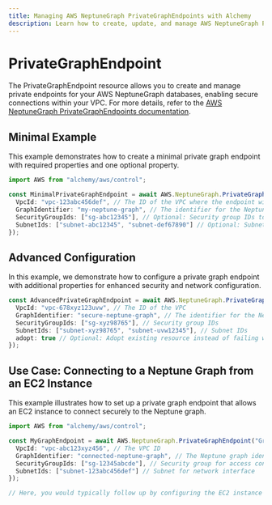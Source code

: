 ```yaml
---
title: Managing AWS NeptuneGraph PrivateGraphEndpoints with Alchemy
description: Learn how to create, update, and manage AWS NeptuneGraph PrivateGraphEndpoints using Alchemy Cloud Control.
---
```


# PrivateGraphEndpoint

The PrivateGraphEndpoint resource allows you to create and manage private endpoints for your AWS NeptuneGraph databases, enabling secure connections within your VPC. For more details, refer to the [AWS NeptuneGraph PrivateGraphEndpoints documentation](https://docs.aws.amazon.com/neptunegraph/latest/userguide/).

## Minimal Example

This example demonstrates how to create a minimal private graph endpoint with required properties and one optional property.

```ts
import AWS from "alchemy/aws/control";

const MinimalPrivateGraphEndpoint = await AWS.NeptuneGraph.PrivateGraphEndpoint("MyPrivateGraphEndpoint", {
  VpcId: "vpc-123abc456def", // The ID of the VPC where the endpoint will be created
  GraphIdentifier: "my-neptune-graph", // The identifier for the Neptune graph
  SecurityGroupIds: ["sg-abc12345"], // Optional: Security group IDs to associate with the endpoint
  SubnetIds: ["subnet-abc12345", "subnet-def67890"] // Optional: Subnet IDs for the endpoint's network interface
});
```

## Advanced Configuration

In this example, we demonstrate how to configure a private graph endpoint with additional properties for enhanced security and network configuration.

```ts
const AdvancedPrivateGraphEndpoint = await AWS.NeptuneGraph.PrivateGraphEndpoint("AdvancedPrivateGraphEndpoint", {
  VpcId: "vpc-678xyz123uvw", // The ID of the VPC
  GraphIdentifier: "secure-neptune-graph", // The identifier for the Neptune graph
  SecurityGroupIds: ["sg-xyz98765"], // Security group IDs
  SubnetIds: ["subnet-xyz98765", "subnet-uvw12345"], // Subnet IDs
  adopt: true // Optional: Adopt existing resource instead of failing when resource already exists
});
```

## Use Case: Connecting to a Neptune Graph from an EC2 Instance

This example illustrates how to set up a private graph endpoint that allows an EC2 instance to connect securely to the Neptune graph.

```ts
import AWS from "alchemy/aws/control";

const MyGraphEndpoint = await AWS.NeptuneGraph.PrivateGraphEndpoint("GraphConnectionEndpoint", {
  VpcId: "vpc-abc123xyz456", // The VPC ID
  GraphIdentifier: "connected-neptune-graph", // The Neptune graph identifier
  SecurityGroupIds: ["sg-12345abcde"], // Security group for access control
  SubnetIds: ["subnet-123abc456def"] // Subnet for network interface
});

// Here, you would typically follow up by configuring the EC2 instance to use this endpoint.
```